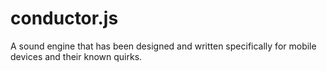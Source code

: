 conductor.js
============

A sound engine that has been designed and written specifically for mobile devices and their known quirks.
